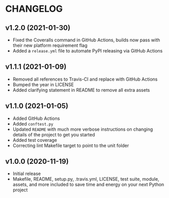 # CHANGELOG

## v1.2.0 (2021-01-30)

* Fixed the Coveralls command in GitHub Actions, builds now pass with their new platform requirement flag
* Added a `release.yml` file to automate PyPI releasing via GitHub Actions

## v1.1.1 (2021-01-09)

* Removed all references to Travis-CI and replace with GitHub Actions
* Bumped the year in LICENSE
* Added clarifying statement in README to remove all extra assets

## v1.1.0 (2021-01-05)

* Added GitHub Actions
* Added `conftest.py`
* Updated `README` with much more verbose instructions on changing details of the project to get you started
* Added test coverage
* Correcting lint Makefile target to point to the unit folder

## v1.0.0 (2020-11-19)

* Initial release
* Makefile, README, setup.py, .travis.yml, LICENSE, test suite, module, assets, and more included to save time and energy on your next Python project
